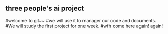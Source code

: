 ## three people's ai project
#welcome to git~~ 
#we will use it to manager our code and documents.
#We will study the first project for one week.
#wfh come here again! again!
